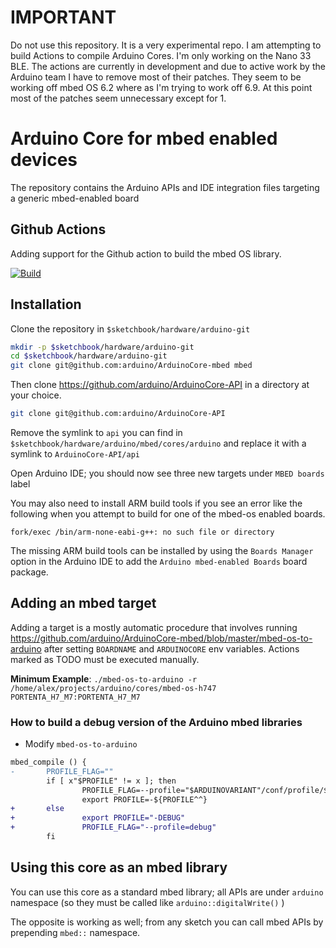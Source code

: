 # IMPORTANT

Do not use this repository. It is a very experimental repo.  I am attempting to build Actions to compile Arduino Cores.  I'm only working on the Nano 33 BLE.  The actions are currently in development and due to active work by the Arduino team
I have to remove most of their patches.  They seem to be working off mbed OS 6.2 where as I'm trying to work off 6.9.  At this point most of the patches seem unnecessary except for 1.


# Arduino Core for mbed enabled devices

The repository contains the Arduino APIs and IDE integration files targeting a generic mbed-enabled board

## Github Actions

Adding support for the Github action to build the mbed OS library.

[![Build](https://github.com/tjpetz/ArduinoCore-mbed/actions/workflows/build.yml/badge.svg)](https://github.com/tjpetz/ArduinoCore-mbed/actions/workflows/build.yml)

## Installation

Clone the repository in `$sketchbook/hardware/arduino-git`

```bash
mkdir -p $sketchbook/hardware/arduino-git
cd $sketchbook/hardware/arduino-git
git clone git@github.com:arduino/ArduinoCore-mbed mbed
```

Then clone https://github.com/arduino/ArduinoCore-API in a directory at your choice.

```bash
git clone git@github.com:arduino/ArduinoCore-API
```

Remove the symlink to `api` you can find in  `$sketchbook/hardware/arduino/mbed/cores/arduino` and replace it with a symlink to `ArduinoCore-API/api`

Open Arduino IDE; you should now see three new targets under `MBED boards` label

You may also need to install ARM build tools if you see an error like the following when you attempt to build for one of the mbed-os enabled boards.
```
fork/exec /bin/arm-none-eabi-g++: no such file or directory
```
The missing ARM build tools can be installed by using the `Boards Manager` option in the Arduino IDE to add the `Arduino mbed-enabled Boards` board package.


## Adding an mbed target

Adding a target is a mostly automatic procedure that involves running https://github.com/arduino/ArduinoCore-mbed/blob/master/mbed-os-to-arduino after setting `BOARDNAME` and `ARDUINOCORE` env variables.
Actions marked as TODO must be executed manually.

**Minimum Example**: `./mbed-os-to-arduino -r /home/alex/projects/arduino/cores/mbed-os-h747 PORTENTA_H7_M7:PORTENTA_H7_M7`

### How to build a debug version of the Arduino mbed libraries
* Modify `mbed-os-to-arduino `
```diff
mbed_compile () {
-       PROFILE_FLAG=""
        if [ x"$PROFILE" != x ]; then
                PROFILE_FLAG=--profile="$ARDUINOVARIANT"/conf/profile/$PROFILE.json
                export PROFILE=-${PROFILE^^}
+       else
+               export PROFILE="-DEBUG"
+               PROFILE_FLAG="--profile=debug"
        fi
```

## Using this core as an mbed library

You can use this core as a standard mbed library; all APIs are under `arduino` namespace (so they must be called like `arduino::digitalWrite()` )

The opposite is working as well; from any sketch you can call mbed APIs by prepending `mbed::` namespace.


